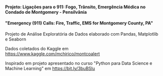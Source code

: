 ####  Projeto: Ligações para o 911: Fogo, Trânsito, Emergência Médica no Condado de Montgomery - Pensilvânia

#### "Emergency (911) Calls: Fire, Traffic, EMS for Montgomery County, PA"


Projeto de Análise Exploratória de Dados elaborado com Pandas, Matplotlib e Seaborn

Dados coletados do Kaggle em https://www.kaggle.com/mchirico/montcoalert

Inspirado em projeto apresentado no curso "Python para Data Science e Machine Learning" em https://bit.ly/3buBSlu

